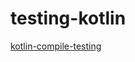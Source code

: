 # testing-kotlin

[kotlin-compile-testing](https://github.com/tschuchortdev/kotlin-compile-testing)
